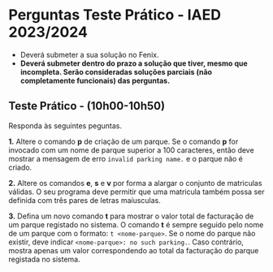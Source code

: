 # Perguntas Teste Prático - IAED 2023/2024

- Deverá submeter a sua solução no Fenix.
- __Deverá submeter dentro do prazo a solução que tiver, mesmo que incompleta. Serão consideradas soluções parciais (não completamente funcionais) das perguntas.__

## Teste Prático - (10h00-10h50)

Responda às seguintes peguntas.

__1.__ Altere o comando __p__ de criação de um parque. Se o comando __p__ for invocado com um nome de parque superior a 100 caracteres, então deve mostrar a mensagem de erro `invalid parking name.` e o parque não é criado.

__2.__ Altere os comandos __e__, __s__ e __v__ por forma a alargar o conjunto de matriculas válidas. O seu programa deve permitir que uma matricula também possa ser definida com três pares de letras maíusculas.

__3.__ Defina um novo comando __t__ para mostrar o valor total de facturação de um parque registado no sistema. O comando __t__ é sempre seguido pelo nome de um parque com o formato: `t <nome-parque>`.
Se o nome do parque não existir, deve indicar `<nome-parque>: no such parking.`. Caso contrário, mostra apenas um valor correspondendo ao total da facturação do parque registada no sistema.
